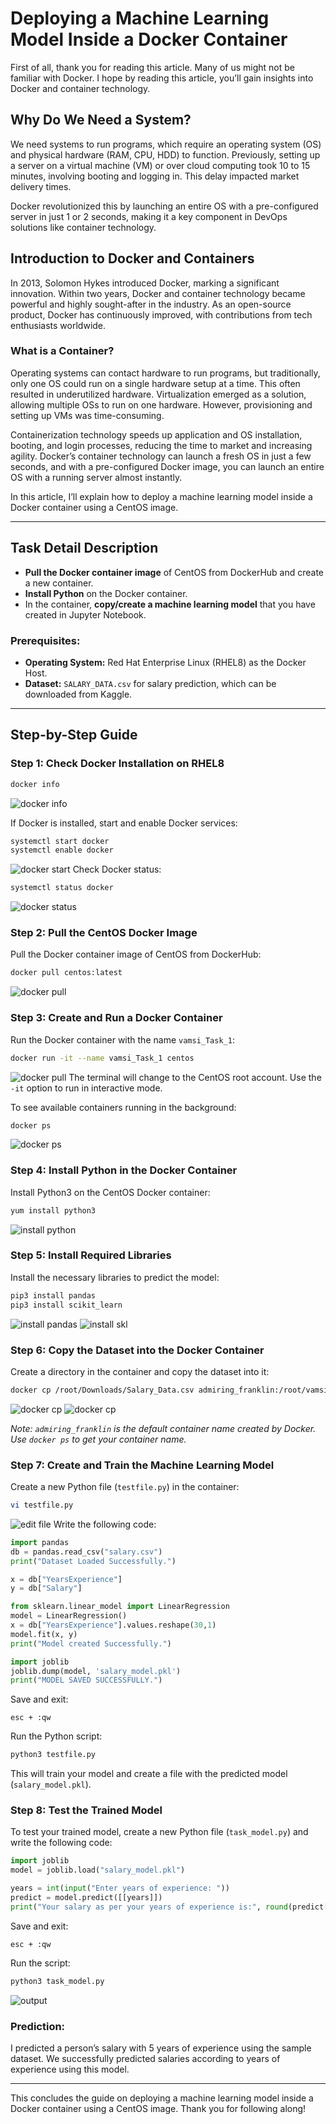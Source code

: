 
# **Deploying a Machine Learning Model Inside a Docker Container**

First of all, thank you for reading this article. Many of us might not be familiar with Docker. I hope by reading this article, you’ll gain insights into Docker and container technology.

## **Why Do We Need a System?**

We need systems to run programs, which require an operating system (OS) and physical hardware (RAM, CPU, HDD) to function. Previously, setting up a server on a virtual machine (VM) or over cloud computing took 10 to 15 minutes, involving booting and logging in. This delay impacted market delivery times.

Docker revolutionized this by launching an entire OS with a pre-configured server in just 1 or 2 seconds, making it a key component in DevOps solutions like container technology.

## **Introduction to Docker and Containers**

In 2013, Solomon Hykes introduced Docker, marking a significant innovation. Within two years, Docker and container technology became powerful and highly sought-after in the industry. As an open-source product, Docker has continuously improved, with contributions from tech enthusiasts worldwide.

### **What is a Container?**

Operating systems can contact hardware to run programs, but traditionally, only one OS could run on a single hardware setup at a time. This often resulted in underutilized hardware. Virtualization emerged as a solution, allowing multiple OSs to run on one hardware. However, provisioning and setting up VMs was time-consuming.

Containerization technology speeds up application and OS installation, booting, and login processes, reducing the time to market and increasing agility. Docker’s container technology can launch a fresh OS in just a few seconds, and with a pre-configured Docker image, you can launch an entire OS with a running server almost instantly.

In this article, I’ll explain how to deploy a machine learning model inside a Docker container using a CentOS image.

---

## **Task Detail Description**

- **Pull the Docker container image** of CentOS from DockerHub and create a new container.
- **Install Python** on the Docker container.
- In the container, **copy/create a machine learning model** that you have created in Jupyter Notebook.

### **Prerequisites:**

- **Operating System:** Red Hat Enterprise Linux (RHEL8) as the Docker Host.
- **Dataset:** `SALARY_DATA.csv` for salary prediction, which can be downloaded from Kaggle.

---

## **Step-by-Step Guide**

### **Step 1: Check Docker Installation on RHEL8**

```bash
docker info
```
![docker info](docker-info.png)

If Docker is installed, start and enable Docker services:

```bash
systemctl start docker
systemctl enable docker
```
![docker start](start-docker.png)
Check Docker status:

```bash
systemctl status docker
```
![docker status](docker-status.png)

### **Step 2: Pull the CentOS Docker Image**

Pull the Docker container image of CentOS from DockerHub:

```bash
docker pull centos:latest
```
![docker pull](image-1.png)
### **Step 3: Create and Run a Docker Container**

Run the Docker container with the name `vamsi_Task_1`:

```bash
docker run -it --name vamsi_Task_1 centos
```
![docker pull](run_docker.png)
The terminal will change to the CentOS root account. Use the `-it` option to run in interactive mode.

To see available containers running in the background:

```bash
docker ps
```
![docker ps](image.png)
### **Step 4: Install Python in the Docker Container**

Install Python3 on the CentOS Docker container:

```bash
yum install python3
```
![install python](image-2.png)
### **Step 5: Install Required Libraries**

Install the necessary libraries to predict the model:

```bash
pip3 install pandas
pip3 install scikit_learn
```
![install pandas](image-3.png)
![install skl](image-4.png)
### **Step 6: Copy the Dataset into the Docker Container**

Create a directory in the container and copy the dataset into it:

```bash
docker cp /root/Downloads/Salary_Data.csv admiring_franklin:/root/vamsitest1
```
![docker cp](image-5.png)
![docker cp](image-6.png)

*Note: `admiring_franklin` is the default container name created by Docker. Use `docker ps` to get your container name.*

### **Step 7: Create and Train the Machine Learning Model**

Create a new Python file (`testfile.py`) in the container:

```bash
vi testfile.py
```
![edit file](image-7.png)
Write the following code:

```python
import pandas
db = pandas.read_csv("salary.csv")
print("Dataset Loaded Successfully.")

x = db["YearsExperience"]
y = db["Salary"]

from sklearn.linear_model import LinearRegression
model = LinearRegression()
x = db["YearsExperience"].values.reshape(30,1)
model.fit(x, y)
print("Model created Successfully.")

import joblib
joblib.dump(model, 'salary_model.pkl')
print("MODEL SAVED SUCCESSFULLY.")
```

Save and exit:

```
esc + :qw
```

Run the Python script:

```bash
python3 testfile.py
```

This will train your model and create a file with the predicted model (`salary_model.pkl`).

### **Step 8: Test the Trained Model**

To test your trained model, create a new Python file (`task_model.py`) and write the following code:

```python
import joblib
model = joblib.load("salary_model.pkl")

years = int(input("Enter years of experience: "))
predict = model.predict([[years]])
print("Your salary as per your years of experience is:", round(predict[0], 2), "INR")
```

Save and exit:

```
esc + :qw
```

Run the script:

```bash
python3 task_model.py
```
![output](image-8.png)
### **Prediction:**

I predicted a person’s salary with 5 years of experience using the sample dataset. We successfully predicted salaries according to years of experience using this model.

---

This concludes the guide on deploying a machine learning model inside a Docker container using a CentOS image. Thank you for following along!
